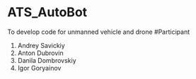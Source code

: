 # ATS_AutoBot
To develop code for unmanned vehicle and drone
#Participant
1. Andrey Savickiy
2. Anton Dubrovin
3. Danila Dombrovskiy
4. Igor Goryainov
